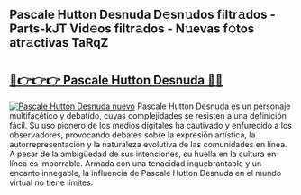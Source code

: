 ## Pascale Hutton Desnuda D𝚎sn𝚞dos filtr𝚊dos - Parts-kJT Vid𝚎os filtr𝚊dos - N𝚞evas f𝚘tos atr𝚊ctivas TaRqZ

# <h2><a href="http://mb2noc.tromn.icu/?c=Pascale+Hutton+Desnuda">🔗👉👉👉 Pascale Hutton Desnuda 🔗🔗</a></h2>

[![Pascale Hutton Desnuda nuevo](https://i.imgur.com/pEAQMta.gif)](http://mb2noc.tromn.icu/?c=Pascale+Hutton+Desnuda)
Pascale Hutton Desnuda es un personaje multifacético y debatido, cuyas complejidades se resisten a una definición fácil.  Su uso pionero de los medios digitales ha cautivado y enfurecido a los observadores, provocando debates sobre la expresión artística, la autorrepresentación y la naturaleza evolutiva de las comunidades en línea. A pesar de la ambigüedad de sus intenciones, su huella en la cultura en línea es imborrable. Armada con una tenacidad inquebrantable y un encanto innegable, la influencia de Pascale Hutton Desnuda en el mundo virtual no tiene límites.
